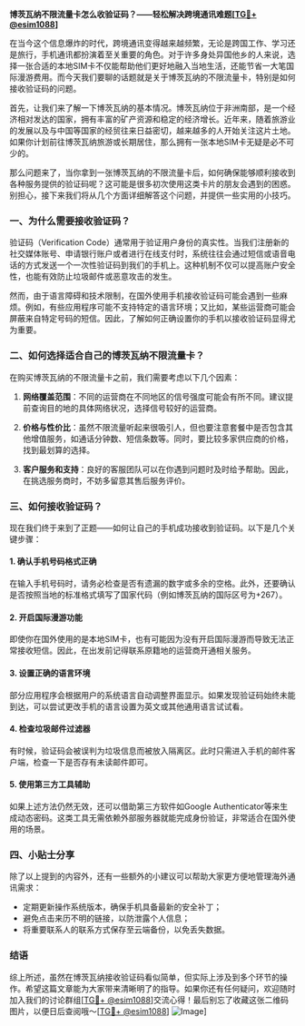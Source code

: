 **博茨瓦纳不限流量卡怎么收验证码？——轻松解决跨境通讯难题[[TG💪+ @esim1088](https://t.me/s/esim1088)]**

在当今这个信息爆炸的时代，跨境通讯变得越来越频繁，无论是跨国工作、学习还是旅行，手机通讯都扮演着至关重要的角色。对于许多身处异国他乡的人来说，选择一张合适的本地SIM卡不仅能帮助他们更好地融入当地生活，还能节省一大笔国际漫游费用。而今天我们要聊的话题就是关于博茨瓦纳的不限流量卡，特别是如何接收验证码的问题。

首先，让我们来了解一下博茨瓦纳的基本情况。博茨瓦纳位于非洲南部，是一个经济相对发达的国家，拥有丰富的矿产资源和稳定的经济增长。近年来，随着旅游业的发展以及与中国等国家的经贸往来日益密切，越来越多的人开始关注这片土地。如果你计划前往博茨瓦纳旅游或长期居住，那么拥有一张本地SIM卡无疑是必不可少的。

那么问题来了，当你拿到一张博茨瓦纳的不限流量卡后，如何确保能够顺利接收到各种服务提供的验证码呢？这可能是很多初次使用这类卡片的朋友会遇到的困惑。别担心，接下来我们将从几个方面详细解答这个问题，并提供一些实用的小技巧。

### 一、为什么需要接收验证码？

验证码（Verification Code）通常用于验证用户身份的真实性。当我们注册新的社交媒体账号、申请银行账户或者进行在线支付时，系统往往会通过短信或语音电话的方式发送一个一次性验证码到我们的手机上。这种机制不仅可以提高账户安全性，也能有效防止垃圾邮件或恶意攻击的发生。

然而，由于语言障碍和技术限制，在国外使用手机接收验证码可能会遇到一些麻烦。例如，有些应用程序可能不支持特定的语言环境；又比如，某些运营商可能会屏蔽来自特定号码的短信。因此，了解如何正确设置你的手机以接收验证码显得尤为重要。

### 二、如何选择适合自己的博茨瓦纳不限流量卡？

在购买博茨瓦纳的不限流量卡之前，我们需要考虑以下几个因素：

1. **网络覆盖范围**：不同的运营商在不同地区的信号强度可能会有所不同。建议提前查询目的地的具体网络状况，选择信号较好的运营商。
   
2. **价格与性价比**：虽然不限流量听起来很吸引人，但也要注意套餐中是否包含其他增值服务，如通话分钟数、短信条数等。同时，要比较多家供应商的价格，找到最划算的选择。

3. **客户服务和支持**：良好的客服团队可以在你遇到问题时及时给予帮助。因此，在挑选服务商时，不妨多留意其售后服务评价。

### 三、如何接收验证码？

现在我们终于来到了正题——如何让自己的手机成功接收到验证码。以下是几个关键步骤：

#### 1. 确认手机号码格式正确

在输入手机号码时，请务必检查是否有遗漏的数字或多余的空格。此外，还要确认是否按照当地的标准格式填写了国家代码（例如博茨瓦纳的国际区号为+267）。

#### 2. 开启国际漫游功能

即使你在国外使用的是本地SIM卡，也有可能因为没有开启国际漫游而导致无法正常接收短信。因此，在出发前记得联系原籍地的运营商开通相关服务。

#### 3. 设置正确的语言环境

部分应用程序会根据用户的系统语言自动调整界面显示。如果发现验证码始终未能到达，可以尝试更改手机的语言设置为英文或其他通用语言试试看。

#### 4. 检查垃圾邮件过滤器

有时候，验证码会被误判为垃圾信息而被放入隔离区。此时只需进入手机的邮件客户端，检查一下是否存有未读邮件即可。

#### 5. 使用第三方工具辅助

如果上述方法仍然无效，还可以借助第三方软件如Google Authenticator等来生成动态密码。这类工具无需依赖外部服务器就能完成身份验证，非常适合在国外使用的场景。

### 四、小贴士分享

除了以上提到的内容外，还有一些额外的小建议可以帮助大家更方便地管理海外通讯需求：

- 定期更新操作系统版本，确保手机具备最新的安全补丁；
- 避免点击来历不明的链接，以防泄露个人信息；
- 将重要联系人的联系方式保存至云端备份，以免丢失数据。

### 结语

综上所述，虽然在博茨瓦纳接收验证码看似简单，但实际上涉及到多个环节的操作。希望这篇文章能为大家带来清晰明了的指导。如果你还有任何疑问，欢迎随时加入我们的讨论群组[[TG💪+ @esim1088](https://t.me/s/esim1088)]交流心得！最后别忘了收藏这张二维码图片，以便日后查阅哦～[[TG💪+ @esim1088](https://t.me/s/esim1088)] ![Image](https://i.postimg.cc/4NQfJmqS/Snipaste-2025-05-13-00-14-12.png)]